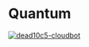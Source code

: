 # Quantum

[![dead10c5-cloudbot](https://github.com/devsecfranklin/quantum-computing/actions/workflows/cloudbot.yml/badge.svg)](https://github.com/devsecfranklin/quantum-computing/actions/workflows/cloudbot.yml)
